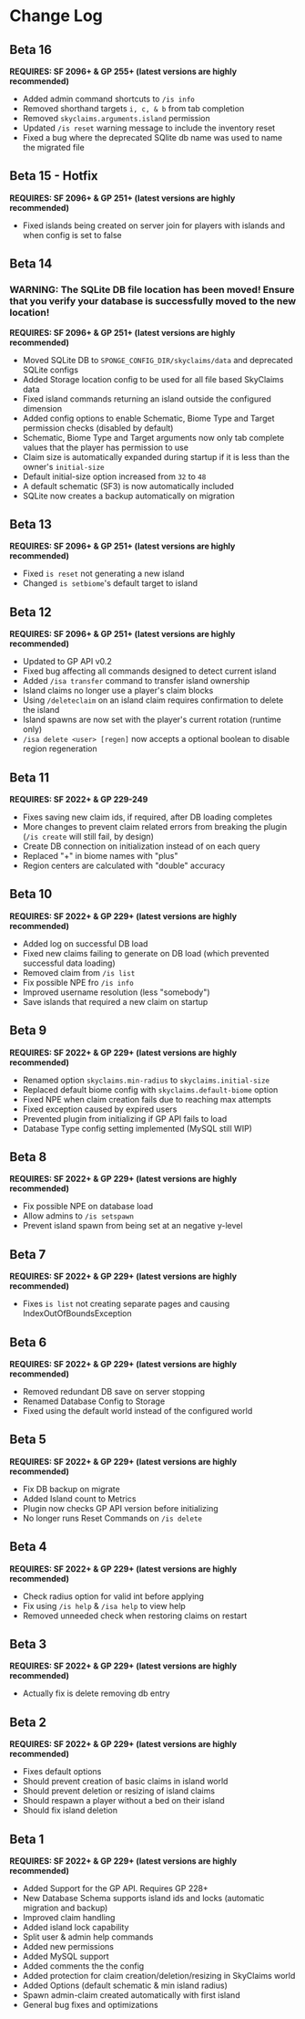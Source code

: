 # Change Log

## Beta 16
**REQUIRES: SF 2096+ & GP 255+ (latest versions are highly recommended)**
- Added admin command shortcuts to `/is info`
- Removed shorthand targets `i, c, & b` from tab completion
- Removed `skyclaims.arguments.island` permission
- Updated `/is reset` warning message to include the inventory reset
- Fixed a bug where the deprecated SQlite db name was used to name the migrated file

## Beta 15 - Hotfix
**REQUIRES: SF 2096+ & GP 251+ (latest versions are highly recommended)**
- Fixed islands being created on server join for players with islands and when config is set to false

## Beta 14
### WARNING: The SQLite DB file location has been moved! Ensure that you verify your database is successfully moved to the new location!
**REQUIRES: SF 2096+ & GP 251+ (latest versions are highly recommended)**
- Moved SQLite DB to `SPONGE_CONFIG_DIR/skyclaims/data` and deprecated SQLite configs
- Added Storage location config to be used for all file based SkyClaims data
- Fixed island commands returning an island outside the configured dimension
- Added config options to enable Schematic, Biome Type and Target permission checks (disabled by default)
- Schematic, Biome Type and Target arguments now only tab complete values that the player has permission to use
- Claim size is automatically expanded during startup if it is less than the owner's `initial-size`
- Default initial-size option increased from `32` to `48`
- A default schematic (SF3) is now automatically included
- SQLite now creates a backup automatically on migration

## Beta 13
**REQUIRES: SF 2096+ & GP 251+ (latest versions are highly recommended)**
- Fixed `is reset` not generating a new island
- Changed `is setbiome`'s default target to island

## Beta 12
**REQUIRES: SF 2096+ & GP 251+ (latest versions are highly recommended)**
- Updated to GP API v0.2
- Fixed bug affecting all commands designed to detect current island
- Added `/isa transfer` command to transfer island ownership
- Island claims no longer use a player's claim blocks
- Using `/deleteclaim` on an island claim requires confirmation to delete the island
- Island spawns are now set with the player's current rotation (runtime only)
- `/isa delete <user> [regen]` now accepts a optional boolean to disable region regeneration

## Beta 11
**REQUIRES: SF 2022+ & GP 229-249**
- Fixes saving new claim ids, if required, after DB loading completes
- More changes to prevent claim related errors from breaking the plugin (`/is create` will still fail, by design)
- Create DB connection on initialization instead of on each query
- Replaced "+" in biome names with "plus"
- Region centers are calculated with "double" accuracy

## Beta 10
**REQUIRES: SF 2022+ & GP 229+ (latest versions are highly recommended)**
- Added log on successful DB load
- Fixed new claims failing to generate on DB load (which prevented successful data loading)
- Removed claim from `/is list`
- Fix possible NPE fro `/is info`
- Improved username resolution (less "somebody")
- Save islands that required a new claim on startup

## Beta 9
**REQUIRES: SF 2022+ & GP 229+ (latest versions are highly recommended)**
- Renamed option `skyclaims.min-radius` to `skyclaims.initial-size`
- Replaced default biome config with `skyclaims.default-biome` option
- Fixed NPE when claim creation fails due to reaching max attempts
- Fixed exception caused by expired users
- Prevented plugin from initializing if GP API fails to load
- Database Type config setting implemented (MySQL still WIP)

## Beta 8
**REQUIRES: SF 2022+ & GP 229+ (latest versions are highly recommended)**
- Fix possible NPE on database load
- Allow admins to `/is setspawn`
- Prevent island spawn from being set at an negative y-level

## Beta 7
**REQUIRES: SF 2022+ & GP 229+ (latest versions are highly recommended)**
- Fixes `is list` not creating separate pages and causing IndexOutOfBoundsException

## Beta 6
**REQUIRES: SF 2022+ & GP 229+ (latest versions are highly recommended)**
- Removed redundant DB save on server stopping
- Renamed Database Config to Storage
- Fixed using the default world instead of the configured world

## Beta 5
**REQUIRES: SF 2022+ & GP 229+ (latest versions are highly recommended)**
- Fix DB backup on migrate
- Added Island count to Metrics
- Plugin now checks GP API version before initializing
- No longer runs Reset Commands on `/is delete`

## Beta 4
**REQUIRES: SF 2022+ & GP 229+ (latest versions are highly recommended)**
- Check radius option for valid int before applying
- Fix using `/is help` & `/isa help` to view help
- Removed unneeded check when restoring claims on restart

## Beta 3
**REQUIRES: SF 2022+ & GP 229+ (latest versions are highly recommended)**
- Actually fix is delete removing db entry

## Beta 2
**REQUIRES: SF 2022+ & GP 229+ (latest versions are highly recommended)**
- Fixes default options
- Should prevent creation of basic claims in island world
- Should prevent deletion or resizing of island claims
- Should respawn a player without a bed on their island
- Should fix island deletion

## Beta 1
**REQUIRES: SF 2022+ & GP 229+ (latest versions are highly recommended)**
- Added Support for the GP API. Requires GP 228+
- New Database Schema supports island ids and locks (automatic migration and backup)
- Improved claim handling
- Added island lock capability
- Split user & admin help commands
- Added new permissions
- Added MySQL support
- Added comments the the config
- Added protection for claim creation/deletion/resizing in SkyClaims world
- Added Options (default schematic & min island radius)
- Spawn admin-claim created automatically with first island
- General bug fixes and optimizations